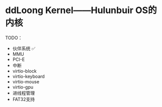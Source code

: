 # ddLoong Kernel——Hulunbuir OS的内核

TODO：
- 伙伴系统 ✅
- MMU
- PCI-E
- 中断
- virtio-block
- virtio-keyboard
- virtio-mouse
- virtio-gpu
- 进线程管理
- FAT32支持
